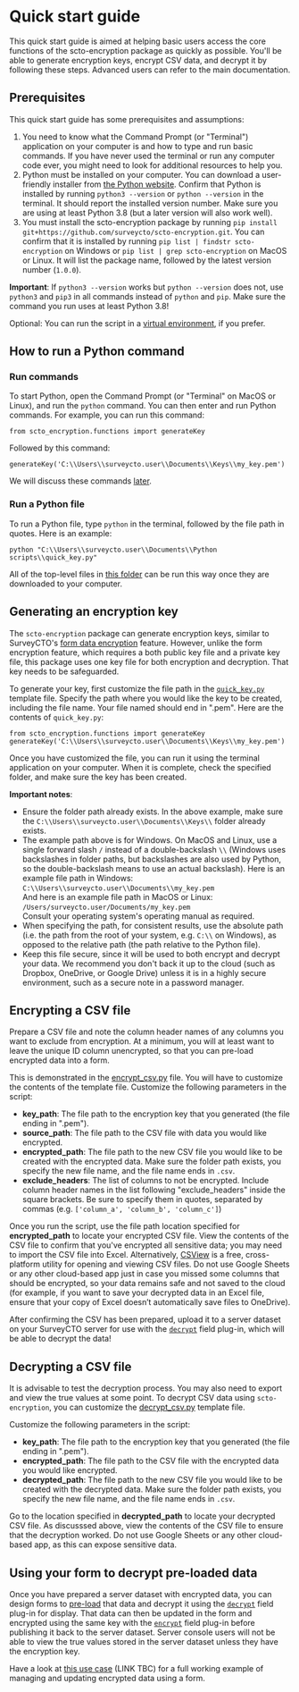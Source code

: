 # Quick start guide

This quick start guide is aimed at helping basic users access the core functions of the scto-encryption package as quickly as possible. You'll be able to generate encryption keys, encrypt CSV data, and decrypt it by following these steps. Advanced users can refer to the main documentation.

## Prerequisites

This quick start guide has some prerequisites and assumptions:

1. You need to know what the Command Prompt (or "Terminal") application on your computer is and how to type and run basic commands. If you have never used the terminal or run any computer code ever, you might need to look for additional resources to help you.
2. Python must be installed on your computer. You can download a user-friendly installer from [the Python website](https://www.python.org/). Confirm that Python is installed by running `python3 --version` or `python --version` in the terminal. It should report the installed version number. Make sure you are using at least Python 3.8 (but a later version will also work well).
3. You must install the scto-encryption package by running `pip install git+https://github.com/surveycto/scto-encryption.git`. You can confirm that it is installed by running `pip list | findstr scto-encryption` on Windows or `pip list | grep scto-encryption` on MacOS or Linux. It will list the package name, followed by the latest version number (`1.0.0`).

**Important**: If `python3 --version` works but `python --version` does not, use `python3` and `pip3` in all commands instead of `python` and `pip`. Make sure the command you run uses at least Python 3.8!

Optional: You can run the script in a [virtual environment](https://www.youtube.com/watch?v=Z9Vm9Uxk5pA), if you prefer.

## How to run a Python command

### Run commands

To start Python, open the Command Prompt (or "Terminal" on MacOS or Linux), and run the `python` command. You can then enter and run Python commands. For example, you can run this command:

    from scto_encryption.functions import generateKey

Followed by this command:

    generateKey('C:\\Users\\surveycto.user\\Documents\\Keys\\my_key.pem')

We will discuss these commands [later](#generating-an-encryption-key).

### Run a Python file

To run a Python file, type `python` in the terminal, followed by the file path in quotes. Here is an example:

    python "C:\\Users\\surveycto.user\\Documents\\Python scripts\\quick_key.py"

All of the top-level files in [this folder](../source/) can be run this way once they are downloaded to your computer.

## Generating an encryption key

The `scto-encryption` package can generate encryption keys, similar to SurveyCTO's [form data encryption](https://docs.surveycto.com/02-designing-forms/02-additional-topics/06.encrypting.html) feature. However, unlike the form encryption feature, which requires a both public key file and a private key file, this package uses one key file for both encryption and decryption. That key needs to be safeguarded.

To generate your key, first customize the file path in the [`quick_key.py`](../source/quick_key.py) template file. Specify the path where you would like the key to be created, including the file name. Your file named should end in ".pem". Here are the contents of `quick_key.py`:

```
from scto_encryption.functions import generateKey
generateKey('C:\\Users\\surveycto.user\\Documents\\Keys\\my_key.pem')
```

Once you have customized the file, you can run it using the terminal application on your computer. When it is complete, check the specified folder, and make sure the key has been created.

**Important notes**:

* Ensure the folder path already exists. In the above example, make sure the `C:\\Users\\surveycto.user\\Documents\\Keys\\` folder already exists.
* The example path above is for Windows. On MacOS and Linux, use a single forward slash `/` instead of a double-backslash `\\` (Windows uses backslashes in folder paths, but backslashes are also used by Python, so the double-backslash means to use an actual backslash). Here is an example file path in Windows:<br>
`C:\\Users\\surveycto.user\\Documents\\my_key.pem`<br>
And here is an example file path in MacOS or Linux:<br>
`/Users/surveycto.user/Documents/my_key.pem`<br>
Consult your operating system's operating manual as required.
* When specifying the path, for consistent results, use the absolute path (i.e. the path from the root of your system, e.g. `C:\\` on Windows), as opposed to the relative path (the path relative to the Python file).
* Keep this file secure, since it will be used to both encrypt and decrypt your data. We recommend you don't back it up to the cloud (such as Dropbox, OneDrive, or Google Drive) unless it is in a highly secure environment, such as a secure note in a password manager.

## Encrypting a CSV file

Prepare a CSV file and note the column header names of any columns you want to exclude from encryption. At a minimum, you will at least want to leave the unique ID column unencrypted, so that you can pre-load encrypted data into a form.

This is demonstrated in the [encrypt_csv.py](../source/encrypt_csv.py) file. You will have to customize the contents of the template file. Customize the following parameters in the script:

* **key_path**: The file path to the encryption key that you generated (the file ending in ".pem").
* **source_path**: The file path to the CSV file with data you would like encrypted.
* **encrypted_path**: The file path to the new CSV file you would like to be created with the encrypted data. Make sure the folder path exists, you specify the new file name, and the file name ends in `.csv`.
* **exclude_headers**: The list of columns to not be encrypted. Include column header names in the list following "exclude_headers" inside the square brackets. Be sure to specify them in quotes, separated by commas (e.g. `['column_a', 'column_b', 'column_c']`)

Once you run the script, use the file path location specified for **encrypted_path** to locate your encrypted CSV file. View the contents of the CSV file to confirm that you've encrypted all sensitive data; you may need to import the CSV file into Excel. Alternatively, [CSView](https://kothar.net/csview) is a free, cross-platform utility for opening and viewing CSV files. Do not use Google Sheets or any other cloud-based app just in case you missed some columns that should be encrypted, so your data remains safe and not saved to the cloud (for example, if you want to save your decrypted data in an Excel file, ensure that your copy of Excel doesn’t automatically save files to OneDrive).

After confirming the CSV has been prepared, upload it to a server dataset on your SurveyCTO server for use with the [`decrypt`](https://github.com/surveycto/decrypt/blob/main/README.md) field plug-in, which will be able to decrypt the data!

## Decrypting a CSV file

It is advisable to test the decryption process. You may also need to export and view the true values at some point. To decrypt CSV data using `scto-encryption`, you can customize the [decrypt_csv.py](../source/decrypt_csv.py) template file. 

Customize the following parameters in the script:

* **key_path**: The file path to the encryption key that you generated (the file ending in ".pem").
* **encrypted_path**: The file path to the CSV file with the encrypted data you would like encrypted.
* **decrypted_path**: The file path to the new CSV file you would like to be created with the decrypted data. Make sure the folder path exists, you specify the new file name, and the file name ends in `.csv`.

Go to the location specified in **decrypted_path** to locate your decrypted CSV file. As discusssed above, view the contents of the CSV file to ensure that the decryption worked. Do not use Google Sheets or any other cloud-based app, as this can expose sensitive data.

## Using your form to decrypt pre-loaded data

Once you have prepared a server dataset with encrypted data, you can design forms to [pre-load](https://docs.surveycto.com/02-designing-forms/03-advanced-topics/03.preloading.html) that data and decrypt it using the [`decrypt`](https://github.com/surveycto/decrypt/blob/main/README.md) field plug-in for display. That data can then be updated in the form and encrypted using the same key with the [`encrypt`](https://github.com/surveycto/encrypt/blob/main/README.md) field plug-in before publishing it back to the server dataset. Server console users will not be able to view the true values stored in the server dataset unless they have the encryption key.

Have a look at [this use case]() (LINK TBC) for a full working example of managing and updating encrypted data using a form.
